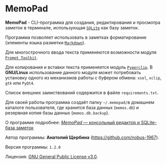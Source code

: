 # MemoPad

**MemoPad** - CLI-программа для создания, редактирования и просмотра заметок в терминале, использующая [`SQLite`](https://www.sqlite.org) как базу заметок.

Программа позволяет использовать в заметках форматирование (элементы языка 
разметки [`Markdown`](https://www.markdownguide.org/basic-syntax)).

Для многострочного ввода текста применяются возможности модуля [`Prompt Toolkit`](https://github.com/prompt-toolkit/python-prompt-toolkit).

Для копирования и вставки текста применяется модуль [`Pyperclip`](https://pyperclip.readthedocs.io/en/latest). В **GNU/Linux** использование данного модуля может потребовать установку одного из механизмов работы с буфером обмена: `xsel`, `xclip`, `gtk` или `PyQt4`.

Список внешних заимствований содержится в файле `requirements.txt`.

Для своей работы программа создаёт папку `~/.memopad/`в домашнем каталоге пользователя, где хранится база данных (`memos.db`) и резервная копия базы данных (`memos.db.backup`).

О программе подробнее: [*MemoPad* — консольный редактор и SQLite-база  заметок](https://avshcherbina.ru/#memopad)

Автор программы: **Анатолий Щербина** (https://github.com/nobus-1967).

Версия программы: `1.2.0`

Лицензия: [GNU General Public License v3.0](LICENSE.md).
